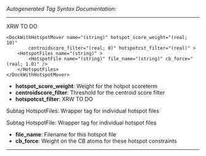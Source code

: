 _Autogenerated Tag Syntax Documentation:_

---
XRW TO DO

```
<DockWithHotspotMover name="(string)" hotspot_score_weight="(real; 10)"
        centroidscore_filter="(real; 0)" hotspotcst_filter="(real)" >
    <HotspotFiles name="(string)" >
        <HotspotFile name="(string)" file_name="(string)" cb_force="(real; 1.0)" />
    </HotspotFiles>
</DockWithHotspotMover>
```

-   **hotspot_score_weight**: Weight for the hotpot scoreterm
-   **centroidscore_filter**: Threshold for the centroid score filter
-   **hotspotcst_filter**: XRW TO DO


Subtag HotspotFiles:   Wrapper tag for individual hotspot files



Subtag HotspotFile:   Wrapper tag for individual hotspot files

-   **file_name**: Filename for this hotspot file
-   **cb_force**: Weight on the CB atoms for these hotspot constraints

---
